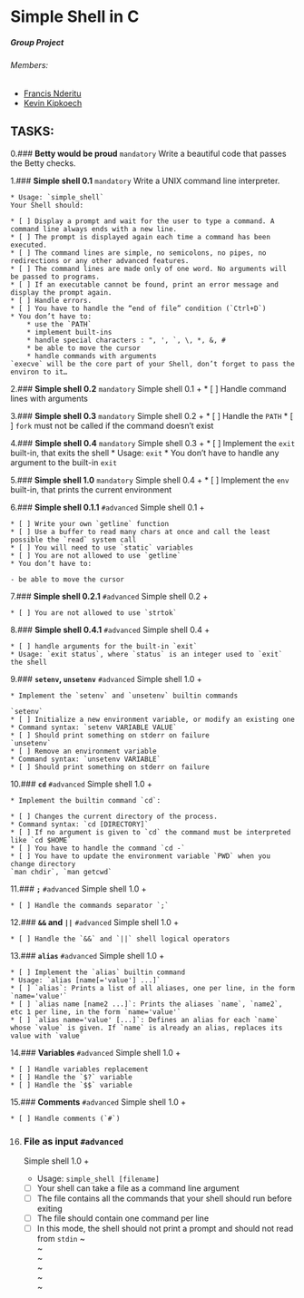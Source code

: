 # Simple Shell in C
##### Group Project
###### Members:
- [Francis Nderitu](https://github.com/Gus-Victrix "Visit github account")
- [Kevin Kipkoech](https://github.com/Kevin7744 "Visit github  account")

## TASKS:
0.### **Betty would be proud**				`mandatory`
	Write a beautiful code that passes the Betty checks.

1.### **Simple shell 0.1**					`mandatory`
	Write a UNIX command line interpreter.

	* Usage: `simple_shell`
	Your Shell should:

	* [ ] Display a prompt and wait for the user to type a command. A command line always ends with a new line.
	* [ ] The prompt is displayed again each time a command has been executed.
	* [ ] The command lines are simple, no semicolons, no pipes, no redirections or any other advanced features.
	* [ ] The command lines are made only of one word. No arguments will be passed to programs.
	* [ ] If an executable cannot be found, print an error message and display the prompt again.
	* [ ] Handle errors.
	* [ ] You have to handle the “end of file” condition (`Ctrl+D`)
	* You don’t have to:
		* use the `PATH`
		* implement built-ins
		* handle special characters : ", ', `, \, *, &, #
		* be able to move the cursor
		* handle commands with arguments
	`execve` will be the core part of your Shell, don’t forget to pass the environ to it…

2.### **Simple shell 0.2**					`mandatory`
	Simple shell 0.1 +
	* [ ] Handle command lines with arguments

3.### **Simple shell 0.3**					`mandatory`
	Simple shell 0.2 +
	* [ ] Handle the `PATH`
	* [ ] `fork` must not be called if the command doesn’t exist

4.### **Simple shell 0.4**					`mandatory`
	Simple shell 0.3 +
	* [ ] Implement the `exit` built-in, that exits the shell
	* Usage: `exit`
	* You don’t have to handle any argument to the built-in `exit`

5.### **Simple shell 1.0**					`mandatory`
	Simple shell 0.4 +
	* [ ] Implement the `env` built-in, that prints the current environment

6.### **Simple shell 0.1.1**				`#advanced`
	Simple shell 0.1 +

	* [ ] Write your own `getline` function
	* [ ] Use a buffer to read many chars at once and call the least possible the `read` system call
	* [ ] You will need to use `static` variables
	* [ ] You are not allowed to use `getline`
	* You don’t have to:

	- be able to move the cursor

7.### **Simple shell 0.2.1**				`#advanced`
	Simple shell 0.2 +

	* [ ] You are not allowed to use `strtok`
8.### **Simple shell 0.4.1**				`#advanced`
	Simple shell 0.4 +

	* [ ] handle arguments for the built-in `exit`
	* Usage: `exit status`, where `status` is an integer used to `exit` the shell

9.### **`setenv`, `unsetenv`**					`#advanced`
	Simple shell 1.0 +

	* Implement the `setenv` and `unsetenv` builtin commands

	`setenv`
	* [ ] Initialize a new environment variable, or modify an existing one
	* Command syntax: `setenv VARIABLE VALUE`
	* [ ] Should print something on stderr on failure
	`unsetenv`
	* [ ] Remove an environment variable
	* Command syntax: `unsetenv VARIABLE`
	* [ ] Should print something on stderr on failure

10.### **`cd`**								`#advanced`
	Simple shell 1.0 +

	* Implement the builtin command `cd`:

	* [ ] Changes the current directory of the process.
	* Command syntax: `cd [DIRECTORY]`
	* [ ] If no argument is given to `cd` the command must be interpreted like `cd $HOME`
	* [ ] You have to handle the command `cd -`
	* [ ] You have to update the environment variable `PWD` when you change directory
	`man chdir`, `man getcwd`

11.### **`;`**								`#advanced`
	Simple shell 1.0 +

	* [ ] Handle the commands separator `;`

12.### **`&&` and `||`**						`#advanced`
	Simple shell 1.0 +

	* [ ] Handle the `&&` and `||` shell logical operators

13.### **`alias`**							`#advanced`
	Simple shell 1.0 +

	* [ ] Implement the `alias` builtin command
	* Usage: `alias [name[='value'] ...]`
	* [ ] `alias`: Prints a list of all aliases, one per line, in the form `name='value'`
	* [ ] `alias name [name2 ...]`: Prints the aliases `name`, `name2`, etc 1 per line, in the form `name='value'`
	* [ ] `alias name='value' [...]`: Defines an alias for each `name` whose `value` is given. If `name` is already an alias, replaces its value with `value`

14.### **Variables**						`#advanced`
	Simple shell 1.0 +

	* [ ] Handle variables replacement
	* [ ] Handle the `$?` variable
	* [ ] Handle the `$$` variable

15.### **Comments**							`#advanced`
	Simple shell 1.0 +

	* [ ] Handle comments (`#`)

16. ### **File as input**					`#advanced`
	Simple shell 1.0 +

	* Usage: `simple_shell [filename]`
	* [ ] Your shell can take a file as a command line argument
	* [ ] The file contains all the commands that your shell should run before exiting
	* [ ] The file should contain one command per line
	* [ ] In this mode, the shell should not print a prompt and should not read from `stdin`
~                                                                                                              
~                                                                                                              
~                                                                                                              
~                                                                                                              
~                                                                                                              
~                                                          
